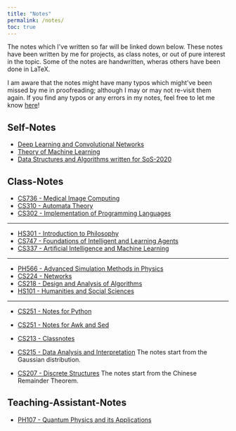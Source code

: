 ```yaml
---
title: "Notes"
permalink: /notes/
toc: true
---
```


The notes which I've written so far will be linked down below. These notes have been written by me for projects, as class notes, or out of pure interest in the topic. Some of the notes are handwritten, wheras others have been done in LaTeX.

I am aware that the notes might have many typos which might've been missed by me in proofreading; although I may or may not re-visit them again. If you find any typos or any errors in my notes, feel free to let me know [here](https://docs.google.com/forms/d/e/1FAIpQLSfg5K7Who3oHfU4l4fgulXwf8h9csXvU88QPf83HDsMjE65XA/viewform?usp=sf_link)!

## Self-Notes

- [Deep Learning and Convolutional Networks](/notes/dl/intro)
- [Theory of Machine Learning](/notes/toml/)
- [Data Structures and Algorithms written for SoS-2020](/notes/sos2020/)

## Class-Notes

- [CS736 - Medical Image Computing](/notes/cs736)
- [CS310 - Automata Theory](/notes/cs310)
- [CS302 - Implementation of Programming Languages](/notes/cs302)

---

- [HS301 - Introduction to Philosophy](/notes/hs301)
- [CS747 - Foundations of Intelligent and Learning Agents](/notes/cs747)
- [CS337 - Artificial Intelligence and Machine Learning](/notes/cs337)

---

- [PH566 - Advanced Simulation Methods in Physics]({{site.baseurl}}/pdfs/PH566.pdf)
- [CS224 - Networks](/notes/cs224/)
- [CS218 - Design and Analysis of Algorithms](/notes/cs218)
- [HS101 - Humanities and Social Sciences](/notes/hs101)

---
- [CS251 - Notes for Python](/notes/cs251py/)

- [CS251 - Notes for Awk and Sed](/notes/cs251a_bash/)
- [CS213 - Classnotes](/notes/cs213cn/)
- [CS215 - Data Analysis and Interpretation]({{site.baseurl}}/pdfs/CS215.pdf) 
  The notes start from the Gaussian distribution.
- [CS207 - Discrete Structures]({{site.baseurl}}/pdfs/CS207.pdf) 
  The notes start from the Chinese Remainder Theorem.

## Teaching-Assistant-Notes

- [PH107 - Quantum Physics and its Applications](/notes/ph107/)